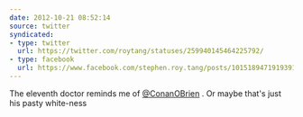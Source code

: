 ```yaml
---
date: 2012-10-21 08:52:14
source: twitter
syndicated:
- type: twitter
  url: https://twitter.com/roytang/statuses/259940145464225792/
- type: facebook
  url: https://www.facebook.com/stephen.roy.tang/posts/10151894719193912
---
```


The eleventh doctor reminds me of [@ConanOBrien](https://twitter.com/ConanOBrien/) . Or maybe that's just his pasty white-ness